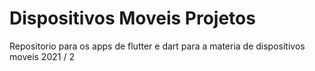 # Dispositivos Moveis Projetos 
 Repositorio para os apps de flutter e dart para a materia de dispositivos moveis 2021 / 2
